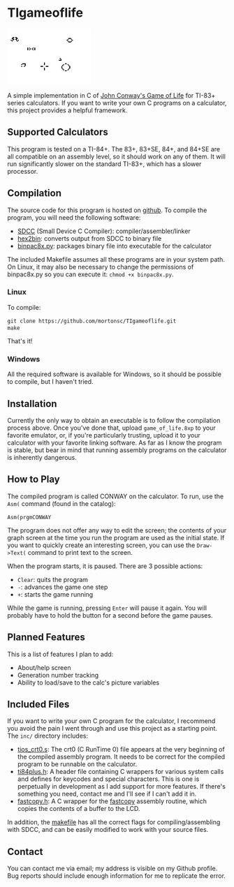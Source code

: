 # TIgameoflife

![screenshot](/screenshots/gameplay.gif)

A simple implementation in C of [John Conway's Game of Life](https://en.wikipedia.org/wiki/Conway's_Game_of_Life) for TI-83+ series calculators.
If you want to write your own C programs on a calculator, this project provides a helpful framework.

## Supported Calculators
This program is tested on a TI-84+.
The 83+, 83+SE, 84+, and 84+SE are all compatible on an assembly level, so it should work on any of them.
It will run significantly slower on the standard TI-83+, which has a slower processor.

## Compilation
The source code for this program is hosted on [github](https://github.com/mortonsc/TIgameoflife "mortonsc/TIgameoflife").
To compile the program, you will need the following software:
* [SDCC](http://sdcc.sourceforge.net/ "SDCC") (Small Device C Compiler): compiler/assembler/linker
* [hex2bin](http://hex2bin.sourceforge.net/ "hex2bin"): converts output from SDCC to binary file
* [binpac8x.py](http://www.ticalc.org/archives/files/fileinfo/429/42915.html "binpac8x"): packages binary file into executable for the calculator

The included Makefile assumes all these programs are in your system path.
On Linux, it may also be necessary to change the permissions of binpac8x.py so you can execute it: `chmod +x binpac8x.py`.

### Linux
To compile:

    git clone https://github.com/mortonsc/TIgameoflife.git
    make
That's it!

### Windows
All the required software is available for Windows, so it should be possible to compile, but I haven't tried.

## Installation
Currently the only way to obtain an executable is to follow the compilation process above.
Once you've done that, upload `game_of_life.8xp` to your favorite emulator, or, if you're particularly trusting,
upload it to your calculator with your favorite linking software.
As far as I know the program is stable,
but bear in mind that running assembly programs on the calculator is inherently dangerous.

## How to Play
The compiled program is called CONWAY on the calculator. To run, use the `Asm(` command (found in the catalog):

    Asm(prgmCONWAY
The program does not offer any way to edit the screen; the contents of your graph screen at the time you run the program
are used as the initial state. If you want to quickly create an interesting screen, you can use the `Draw->Text(` command
to print text to the screen.

When the program starts, it is paused. There are 3 possible actions:
* `Clear`: quits the program
* `-`: advances the game one step
* `+`: starts the game running

While the game is running, pressing `Enter` will pause it again. You will probably have to hold the button for a second
before the game pauses.

## Planned Features
This is a list of features I plan to add:
* About/help screen
* Generation number tracking
* Ability to load/save to the calc's picture variables

## Included Files
If you want to write your own C program for the calculator,
I recommend you avoid the pain I went through and use this project as a starting point.
The `inc/` directory includes:
* [tios_crt0.s](inc/tios_crt0.s): The crt0 (C RunTime 0) file appears at the very beginning of the compiled assembly program.
It needs to be correct for the compiled program to be runnable on the calculator.
* [ti84plus.h](inc/ti84plus.h): A header file containing C wrappers for various system calls and defines for keycodes and special characters. This is one is perpetually in development as I add support for more features.
If there's something you need, contact me and I'll see if I can't add it in.
* [fastcopy.h](inc/fastcopy.h): A C wrapper for the [fastcopy](http://wikiti.brandonw.net/index.php?title=Z80_Routines:Graphic:Fastcopy) assembly routine,
which copies the contents of a buffer to the LCD.

In addition, the [makefile](Makefile) has all the correct flags for compiling/assembling with SDCC,
and can be easily modified to work with your source files.

## Contact
You can contact me via email; my address is visible on my Github profile.
Bug reports should include enough information for me to replicate the error.
